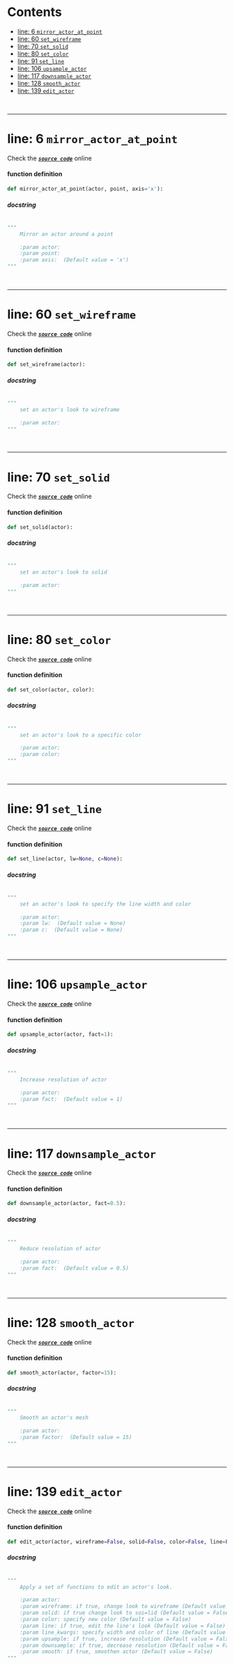 



Contents
========

* [line: 6 `mirror_actor_at_point`](#line-6-mirror_actor_at_point)
* [line: 60 `set_wireframe`](#line-60-set_wireframe)
* [line: 70 `set_solid`](#line-70-set_solid)
* [line: 80 `set_color`](#line-80-set_color)
* [line: 91 `set_line`](#line-91-set_line)
* [line: 106 `upsample_actor`](#line-106-upsample_actor)
* [line: 117 `downsample_actor`](#line-117-downsample_actor)
* [line: 128 `smooth_actor`](#line-128-smooth_actor)
* [line: 139 `edit_actor`](#line-139-edit_actor)


&nbsp;

--------
# line: 6 `mirror_actor_at_point`
  
Check the [***``source code``***](https://github.com/BrancoLab/BrainRender/tree/brainglobeintegration/blob/master/brainrender/Utils/actors_funcs.py#L6) online
#### function definition


```python
def mirror_actor_at_point(actor, point, axis='x'):
```
##### docstring
  


```python

"""
    Mirror an actor around a point
    
    :param actor: 
    :param point: 
    :param axis:  (Default value = 'x')
"""
```

&nbsp;

--------
# line: 60 `set_wireframe`
  
Check the [***``source code``***](https://github.com/BrancoLab/BrainRender/tree/brainglobeintegration/blob/master/brainrender/Utils/actors_funcs.py#L60) online
#### function definition


```python
def set_wireframe(actor):
```
##### docstring
  


```python

"""
    set an actor's look to wireframe
    
    :param actor: 
"""
```

&nbsp;

--------
# line: 70 `set_solid`
  
Check the [***``source code``***](https://github.com/BrancoLab/BrainRender/tree/brainglobeintegration/blob/master/brainrender/Utils/actors_funcs.py#L70) online
#### function definition


```python
def set_solid(actor):
```
##### docstring
  


```python

"""
    set an actor's look to solid
    
    :param actor: 
"""
```

&nbsp;

--------
# line: 80 `set_color`
  
Check the [***``source code``***](https://github.com/BrancoLab/BrainRender/tree/brainglobeintegration/blob/master/brainrender/Utils/actors_funcs.py#L80) online
#### function definition


```python
def set_color(actor, color):
```
##### docstring
  


```python

"""
    set an actor's look to a specific color
    
    :param actor: 
    :param color: 
"""
```

&nbsp;

--------
# line: 91 `set_line`
  
Check the [***``source code``***](https://github.com/BrancoLab/BrainRender/tree/brainglobeintegration/blob/master/brainrender/Utils/actors_funcs.py#L91) online
#### function definition


```python
def set_line(actor, lw=None, c=None):
```
##### docstring
  


```python

"""
    set an actor's look to specify the line width and color
    
    :param actor: 
    :param lw:  (Default value = None)
    :param c:  (Default value = None)
"""
```

&nbsp;

--------
# line: 106 `upsample_actor`
  
Check the [***``source code``***](https://github.com/BrancoLab/BrainRender/tree/brainglobeintegration/blob/master/brainrender/Utils/actors_funcs.py#L106) online
#### function definition


```python
def upsample_actor(actor, fact=1):
```
##### docstring
  


```python

"""
    Increase resolution of actor
    
    :param actor: 
    :param fact:  (Default value = 1)
"""
```

&nbsp;

--------
# line: 117 `downsample_actor`
  
Check the [***``source code``***](https://github.com/BrancoLab/BrainRender/tree/brainglobeintegration/blob/master/brainrender/Utils/actors_funcs.py#L117) online
#### function definition


```python
def downsample_actor(actor, fact=0.5):
```
##### docstring
  


```python

"""
    Reduce resolution of actor
    
    :param actor: 
    :param fact:  (Default value = 0.5)
"""
```

&nbsp;

--------
# line: 128 `smooth_actor`
  
Check the [***``source code``***](https://github.com/BrancoLab/BrainRender/tree/brainglobeintegration/blob/master/brainrender/Utils/actors_funcs.py#L128) online
#### function definition


```python
def smooth_actor(actor, factor=15):
```
##### docstring
  


```python

"""
    Smooth an actor's mesh
    
    :param actor: 
    :param factor:  (Default value = 15)
"""
```

&nbsp;

--------
# line: 139 `edit_actor`
  
Check the [***``source code``***](https://github.com/BrancoLab/BrainRender/tree/brainglobeintegration/blob/master/brainrender/Utils/actors_funcs.py#L139) online
#### function definition


```python
def edit_actor(actor, wireframe=False, solid=False, color=False, line=False, line_kwargs={}, upsample=False, downsample=False, smooth=False):
```
##### docstring
  


```python

"""
    Apply a set of functions to edit an actor's look. 
    
    :param actor: 
    :param wireframe: if true, change look to wireframe (Default value = False)
    :param solid: if true change look to soi=lid (Default value = False)
    :param color: specify new color (Default value = False)
    :param line: if true, edit the line's look (Default value = False)
    :param line_kwargs: specify width and color of line (Default value = {})
    :param upsample: if true, increase resolution (Default value = False)
    :param downsample: if true, decrease resolution (Default value = False)
    :param smooth: if true, smoothen actor (Default value = False)
"""
```